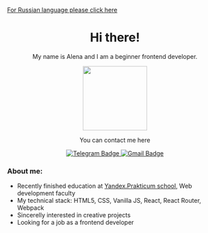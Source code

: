 [For Russian language please click here](https://github.com/AlenaKrestyaninova/AlenaKrestyaninova/blob/main/README_ru.md)

<div align="center">
  <h1 font-size="18px"> Hi there!</h1>
  <p> My name is Alena and I am a beginner frontend developer.</p>
  <div id="header">
    <img src="https://media.giphy.com/media/LHZyixOnHwDDy/giphy.gif" width="150"/>
  </div>
  <p> You can contact me here</p>
  <div id="badges">
    <a href="https://t.me/AlenaAlenaPurPurPur">
      <img src="https://img.shields.io/badge/Telegram-blue?logo=telegram&logoColor=white&style=for-the-badge" alt="Telegram Badge"/>
    </a>
    <a href="mailto:alen4k@gmail.com">
      <img src="https://img.shields.io/badge/Gmail-red?logo=gmail&logoColor=white&style=for-the-badge" alt="Gmail Badge"/>
    </a>
  </div>
</div>

<h3>About me:</h3>
<ul>
  <li>Recently finished education at <a href="https://practicum.yandex.ru/">Yandex.Prakticum school</a>, Web development faculty</li>
  <li>My technical stack: HTML5, CSS, Vanilla JS, React, React Router, Webpack</li>
  <li>Sincerelly interested in creative projects</li>
  <li>Looking for a job as a frontend developer</li>
</ul>

<!--
**AlenaKrestyaninova/AlenaKrestyaninova** is a ✨ _special_ ✨ repository because its `README.md` (this file) appears on your GitHub profile.

Here are some ideas to get you started:

- 🔭 I’m currently working on ...
- 🌱 I’m currently learning ...
- 👯 I’m looking to collaborate on ...
- 🤔 I’m looking for help with ...
- 💬 Ask me about ...
- 📫 How to reach me: ...
- 😄 Pronouns: ...
- ⚡ Fun fact: ...
-->
